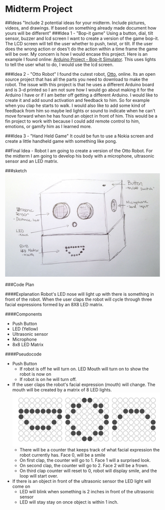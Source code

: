# Midterm Project

##Ideas
"Include 2 potential ideas for your midterm. Include pictures, videos, and drawings. If based on something already made document how yours will be different"
###Idea 1 - "Bop-it game"
Using a button, dial, tilt sensor, buzzer and lcd screen I want to create a version of the game bop-it. The LCD screen will tell the user whether to push, twist, or tilt. If the user does the wrong action or does't do the action within a time frame the game will be over. My concern is how I would encase this project.
Here is an example I found online: [Arduino Project - Bop-It Simulator](https://youtu.be/eTPN_UkYawU). This uses lights to tell the user what to do, I would use the lcd screen.

###Idea 2 - "Otto Robot"
I found the cutest robot, [Otto](https://youtu.be/eTPN_UkYawU), online. Its an open source project that has all the parts you need to download to make the robot. The issue with this project is that he uses a different Arduino board and is 3-d printed so I am not sure how I would go about making it for the Arduino I have or if I am better off getting a different Arduino. I would like to create it and add sound activation and feedback to him. So for example when you clap he starts to walk. I would also like to add some kind of feedback from him so maybe led lights or sound to indicate when he can't move forward when he has found an object in front of him. This would be a fin project to work with because I could add remote control to him, emotions, or gamify him as I learned more.

###Idea 3 - "Hand Held Game"
It could be fun to use a Nokia screen and create a little handheld game with something like pong.


##Final Idea - Robot
I am going to create a version of the Otto Robot. For the midterm I am going to develop his body with a microphone, ultrasonic sensor and an LED matrix.

###sketch
![Sketch](https://github.com/lwhitaker3/Physical-Computing/blob/master/Midterm/sketch.jpg "Sketch")

###Code Plan

####Explanation
Robot's LED nose will light up with there is something in front of the robot. When the user claps the robot will cycle through three facial expressions formed by an 8X8 LED matrix.

####Components
* Push Button
* LED (Yellow)
* Ultrasonic sensor
* Microphone
* 8x8 LED Matrix

####Pseudocode
* Push Button
  * If robot is off he will turn on. LED Mouth will turn on to show the robot is now on
  * If robot is on he will turn off.
* If the user claps the robot's facial expression (mouth) will change. The mouth will be created by a matrix of 8 LED lights.  
![Faces](https://github.com/lwhitaker3/Physical-Computing/blob/master/Midterm/faces.jpg "Faces")
  * There will be a counter that keeps track of what facial expression the robot currently has. Face 0, will be a smile
  * On first clap, the counter will go to 1. Face 1 will a surprised look.
  * On second clap, the counter will go to 2. Face 2 will be a frown.
  * On third clap counter will reset to 0, robot will display smile, and the loop will start over.
* If there is an object in front of the ultrasonic sensor the LED light will come on
  * LED will blink when something is 2 inches in front of the ultrasonic sensor
  * LED will stay stay on once object is within 1 inch.
